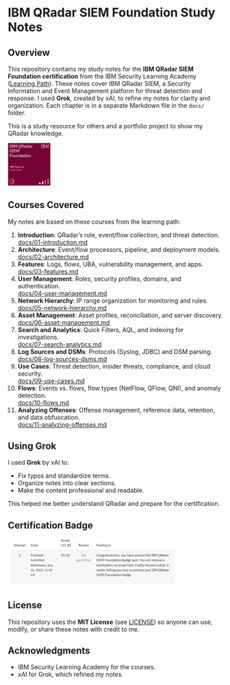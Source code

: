 # IBM QRadar SIEM Foundation Study Notes

## Overview
This repository contains my study notes for the **IBM QRadar SIEM Foundation certification** from the IBM Security Learning Academy ([Learning Path](https://www.ibm.com/training/learning-path/ibm-qradar-siem-foundation-694)). These notes cover IBM QRadar SIEM, a Security Information and Event Management platform for threat detection and response. I used **Grok**, created by xAI, to refine my notes for clarity and organization. Each chapter is in a separate Markdown file in the `docs/` folder.

This is a study resource for others and a portfolio project to show my QRadar knowledge.

<img src="/images/IBM-Qradar-SIEM-Foundation-badge.png" alt="IBM QRadar SIEM Foundation Badge" width="100"/>


## Courses Covered
My notes are based on these courses from the learning path:

1. **Introduction**: QRadar’s role, event/flow collection, and threat detection.  
   [docs/01-introduction.md](docs/01-introduction.md)
2. **Architecture**: Event/flow processors, pipeline, and deployment models.  
   [docs/02-architecture.md](docs/02-architecture.md)
3. **Features**: Logs, flows, UBA, vulnerability management, and apps.  
   [docs/03-features.md](docs/03-features.md)
4. **User Management**: Roles, security profiles, domains, and authentication.  
   [docs/04-user-management.md](docs/04-user-management.md)
5. **Network Hierarchy**: IP range organization for monitoring and rules.  
   [docs/05-network-hierarchy.md](docs/05-network-hierarchy.md)
6. **Asset Management**: Asset profiles, reconciliation, and server discovery.  
   [docs/06-asset-management.md](docs/06-asset-management.md)
7. **Search and Analytics**: Quick Filters, AQL, and indexing for investigations.  
   [docs/07-search-analytics.md](docs/07-search-analytics.md)
8. **Log Sources and DSMs**: Protocols (Syslog, JDBC) and DSM parsing.  
   [docs/08-log-sources-dsms.md](docs/08-log-sources-dsms.md)
9. **Use Cases**: Threat detection, insider threats, compliance, and cloud security.  
   [docs/09-use-cases.md](docs/09-use-cases.md)
10. **Flows**: Events vs. flows, flow types (NetFlow, QFlow, QNI), and anomaly detection.  
    [docs/10-flows.md](docs/10-flows.md)
11. **Analyzing Offenses**: Offense management, reference data, retention, and data obfuscation.  
    [docs/11-analyzing-offenses.md](docs/11-analyzing-offenses.md)

## Using Grok
I used **Grok** by xAI to:
- Fix typos and standardize terms.
- Organize notes into clear sections.
- Make the content professional and readable.

This helped me better understand QRadar and prepare for the certification.

## Certification Badge

<img src="/images/QRadar-SIEM.png" alt="QRadar SIEM Overview" width="400"/>

## License
This repository uses the **MIT License** (see [LICENSE](LICENSE)) so anyone can use, modify, or share these notes with credit to me.

## Acknowledgments
- IBM Security Learning Academy for the courses.
- xAI for Grok, which refined my notes.
